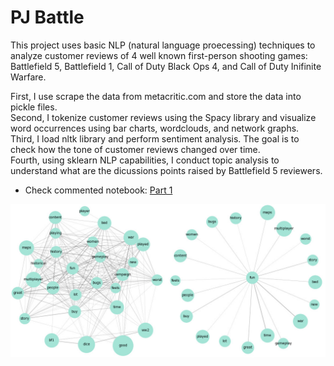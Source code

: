 # PJ Battle
This project uses basic NLP (natural language proecessing) techniques to analyze customer reviews of 4 well known first-person shooting games: Battlefield 5, Battlefield 1, Call of Duty Black Ops 4, and Call of Duty Inifinite Warfare.  

First, I use scrape the data from metacritic.com and store the data into pickle files.<br>
Second, I tokenize customer reviews using the Spacy library and visualize word occurrences using bar charts, wordclouds, and network graphs.<br>
Third, I load nltk library and perform sentiment analysis. The goal is to check how the tone of customer reviews changed over time.<br>
Fourth, using sklearn NLP capabilities, I conduct topic analysis to understand what are the dicussions points raised by Battlefield 5 reviewers.  <br>

- Check commented notebook:  [Part 1](PJ_Battle.ipynb)

![pj_battle_network.jpg](pj_battle_network.jpg)
